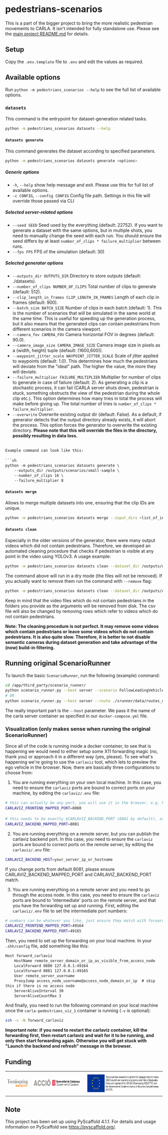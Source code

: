 # pedestrians-scenarios

This is a part of the bigger project to bring the more realistic pedestrian movements to CARLA.
It isn't intended for fully standalone use. Please see the [main project README.md](https://github.com/wielgosz-info/carla-pedestrians/blob/main/README.md) for details.

## Setup

Copy the `.env.template` file to `.env` and edit the values as required.

## Available options

Run `python -m pedestrians_scenarios --help` to see the full list of available options.

### `datasets`

This command is the entrypoint for dataset-generation related tasks.

```sh
python -m pedestrians_scenarios datasets --help
```

#### `datasets generate`

This command generates the dataset according to specified parameters.

```sh
python -m pedestrians_scenarios datasets generate <options>
```

##### Generic options

- `-h`, `--help` show help message and exit. Please use this for full list of available options.
- `-c CONFIG`, `--config CONFIG` Config file path. Settings in this file will override those passed via CLI


##### Selected server-related options

-  `--seed SEED` Seed used by the everything (default: 22752). If you want to generate a dataset with the same options, but in multiple shots, you need to manually change the seed with each run. You should ensure the seed differs by at least `number_of_clips * failure_multiplier` between runs.
-  `--fps FPS` FPS of the simulation (default: 30)

##### Selected generator options
- `--outputs_dir OUTPUTS_DIR` Directory to store outputs (default: ./datasets).
- `--number_of_clips NUMBER_OF_CLIPS` Total number of clips to generate (default: 512).
- `--clip_length_in_frames CLIP_LENGTH_IN_FRAMES`  Length of each clip in frames (default: 900).
- `--batch_size BATCH_SIZE` Number of clips in each batch (default: 1). This is the number of scenarios that will be simulated in the same world at the same time. This is useful for speeding up the generation process, but it also means that the generated clips can contain pedestrians from different scenarios in the camera viewport.
- `--camera_fov CAMERA_FOV` Camera horizontal FOV in degrees (default: 90.0).
- `--camera_image_size CAMERA_IMAGE_SIZE` Camera image size in pixels as a (width, height) tuple (default: (1600,600)).
- `--waypoint_jitter_scale WAYPOINT_JITTER_SCALE` Scale of jitter applied to waypoints (default: 1.0). This determines how much the pedestrians will deviate from the "ideal" path. The higher the value, the more they will deviate.
- `--failure_multiplier FAILURE_MULTIPLIER` Multiplier for number of clips to generate in case of failure (default: 2). As generating a clip is a stochastic process, it can fail (CARLA server shuts down, pedestrian is stuck, something obstructs the view of the pedestrian during the whole clip etc.). This option determines how many tries in total the process will make before giving up. The total number of tries is `number_of_clips * failure_multiplier`.
- `--overwrite` Overwrite existing output dir (default: False). As a default, if generator detects that the output directory already exists, it will abort the process. This option forces the generator to overwrite the existing directory. **Please note that this will override the files in the directory, possibly resulting in data loss.** 
```

Example command can look like this:

```sh
python -m pedestrians_scenarios datasets generate \
    --outputs_dir /outputs/scenarios/small-sample \
    --number_of_clips 16 \
    --failure_multiplier 8
```

#### `datasets merge`

Allows to merge multiple datasets into one, ensuring that the clip IDs are unique.

```sh
python -m pedestrians_scenarios datasets merge --input_dirs <list_of_input_dirs> --output_dir <output_dir>
```

#### `datasets clean`

Especially in the older versions of the generator, there were many output videos which did not contain pedestrians. Therefore, we developed an automated cleaning procedure that checks if pedestrian is visible at any point in the video using YOLOv3. A usage example:

```sh
python -m pedestrians_scenarios datasets clean --dataset_dir /outputs/dataset-dir
```

The command above will run in a dry mode (the files will not be removed). If you actually want to remove them run the command with `--remove` flag:

```sh
python -m pedestrians_scenarios datasets clean --dataset_dir /outputs/dataset-dir --remove
```

Keep in mind that the video files which do not contain pedestrians in the folders you provide as the arguments will be removed from disk. The csv file will also be changed by removing rows which refer to videos which do not contain pedestrians.

**Note: The cleaning procedure is not perfect. It may remove some videos which contain pedestrians or leave some videos which do not contain pedestrians. It is also quite slow. Therefore, it is better to not disable semantic cameras during dataset generation and take advantage of the (now) build-in filtering.**

## Running original ScenarioRunner

To launch the basic `ScenarioRunner`, run the following (example) command:
```sh
cd /app/third_party/scenario_runner/
python scenario_runner.py --host server --scenario FollowLeadingVehicle_1 --reloadWorld --output
# OR
python scenario_runner.py --host server --route ./srunner/data/routes_debug.xml ./srunner/data/all_towns_traffic_scenarios.json 0 --agent srunner/autoagents/npc_agent.py --output --reloadWorld
```
The really important part is the `--host` parameter. We pass it the name of the carla server container
as specified in our `docker-compose.yml` file.

### Visualization (only makes sense when running the original ScenarioRunner)

Since all of the code is running inside a docker container, to see that is happening we would need to
either setup some X11 forwarding magic (no, thank you) or approach it in a different way (yes, please).
To see what's happening we're going to use the `carlaviz` tool, which lets to preview the ego vehicle in the browser.
Now, there are basically three configurations to choose from:

1. You are running everything on your own local machine. In this case, you need to ensure the `carlaviz` ports are bound to correct ports on your machine, by editing the `carlaviz/.env` file:
```sh
# this can actually be any port, you will use it in the browser, e.g. http://localhost:8080
CARLAVIZ_FRONTEND_MAPPED_PORT=8080

# this needs to be exactly $CARLAVIZ_BACKEND_PORT (8081 by default), as it is used by the carlaviz frontend
CARLAVIZ_BACKEND_MAPPED_PORT=8081
```

2. You are running everything on a remote server, but you can publish the carlaviz backend port. In this case, you need to ensure the `carlaviz` ports are bound to correct ports on the remote server, by editing the `carlaviz/.env` file:
```sh
CARLAVIZ_BACKEND_HOST=your_server_ip_or_hostname
```
If you change ports from default 8081, please ensure CARLAVIZ_BACKEND_MAPPED_PORT and CARLAVIZ_BACKEND_PORT match.

3. You are running everything on a remote server and you need to go through the access node. In this case, you need to ensure the `carlaviz` ports are bound to 'intermediate' ports on the remote server, and that you have the forwarding set up and running. First, editing the `carlaviz/.env` file to set the intermediate port numbers:
```sh
# numbers can be whatever you like, just ensure they match with forwarding config
CARLAVIZ_FRONTEND_MAPPED_PORT=49164  
CARLAVIZ_BACKEND_MAPPED_PORT=49165
```

Then, you need to set up the forwarding on your local machine. In your `.shh/config` file, add something like this:
```ssh-config
Host forward_carlaviz
    HostName remote_server_domain_or_ip_as_visible_from_access_node
    LocalForward 8080 127.0.0.1:49164
    LocalForward 8081 127.0.0.1:49165
    User remote_server_username
    ProxyJump access_node_username@access_node_domain_or_ip  # skip this if there is no access node
    ServerAliveInterval 30
    ServerAliveCountMax 3
```

And finally, you need to run the following command on your local machine once the `carla-pedestrians_viz_1` container is running (`-v` is optional):
```sh
ssh -v -N forward_carlaviz
```

**Important note: if you need to restart the carlaviz container, kill the forwarding first, then restart carlaviz and wait for it to be running, and only then start forwarding again. Otherwise you will get stuck with "Launch the backend and refresh" message in the browser.**


## Funding

|                                                                                                                              |                                                                                                                      |                                                                                                                                                                                                                                                                                                                                                                                      |
| ---------------------------------------------------------------------------------------------------------------------------- | -------------------------------------------------------------------------------------------------------------------- | ------------------------------------------------------------------------------------------------------------------------------------------------------------------------------------------------------------------------------------------------------------------------------------------------------------------------------------------------------------------------------------ |
| <img src="docs/_static/images/logos/Logo Tecniospring INDUSTRY_white.JPG" alt="Tecniospring INDUSTRY" style="height: 24px;"> | <img src="docs/_static/images/logos/ACCIO_horizontal.PNG" alt="ACCIÓ Government of Catalonia" style="height: 35px;"> | <img src="docs/_static/images/logos/EU_emblem_and_funding_declaration_EN.PNG" alt="This project has received funding from the European Union's Horizon 2020 research and innovation programme under Marie Skłodowska-Curie grant agreement No. 801342 (Tecniospring INDUSTRY) and the Government of Catalonia's Agency for Business Competitiveness (ACCIÓ)." style="height: 70px;"> |


<!-- pyscaffold-notes -->

## Note

This project has been set up using PyScaffold 4.1.1. For details and usage
information on PyScaffold see https://pyscaffold.org/.
